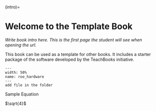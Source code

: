 (intro)=
# Welcome to the Template Book

_Write book intro here. This is the first page the student will see when opening the url._

This book can be used as a template for other books. It includes a starter package of the software developed by the TeachBooks initiative.

``` {figure} figures/roo_hardware.jpg
---
width: 50%
name: roo_hardware
---
add file in the folder
```

Sample Equation

$\sqrt{4}$
